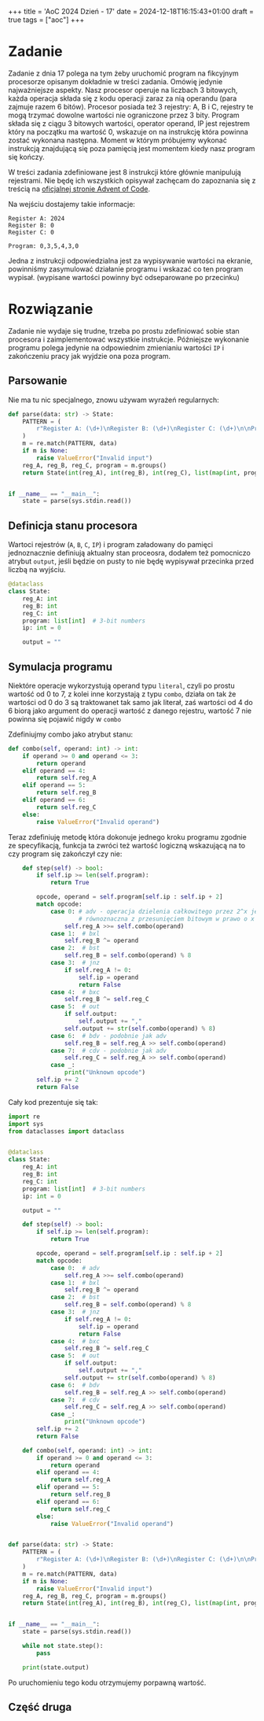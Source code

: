 +++
title = 'AoC 2024 Dzień - 17'
date = 2024-12-18T16:15:43+01:00
draft = true
tags = ["aoc"]
+++
# Zadanie
Zadanie z dnia 17 polega na tym żeby uruchomić program na fikcyjnym procesorze opisanym
dokładnie w treści zadania. Omówię jedynie najważniejsze aspekty. Nasz procesor operuje na liczbach 3 bitowych, każda
operacja składa się z kodu operacji zaraz za nią operandu (para zajmuje razem 6 bitów). 
Procesor posiada też 3 rejestry: A, B i C, rejestry te mogą trzymać dowolne wartości nie
ograniczone przez 3 bity. Program składa się z ciągu 3 bitowych wartości, operator 
operand, IP jest rejestrem który na początku ma wartość 0, wskazuje on na instrukcję 
która powinna zostać wykonana następna. Moment w którym próbujemy wykonać instrukcją 
znajdującą się poza pamięcią jest momentem kiedy nasz program się kończy.

W treści zadania zdefiniowane jest 8 instrukcji które głównie manipulują rejestrami.
Nie będę ich wszystkich opisywał zachęcam do zapoznania się z treścią na
[oficjalnej stronie Advent of Code](https://adventofcode.com/2024/day/17).

Na wejściu dostajemy takie informacje:
```
Register A: 2024
Register B: 0
Register C: 0

Program: 0,3,5,4,3,0
```

Jedna z instrukcji odpowiedzialna jest za wypisywanie wartości na ekranie, powinniśmy 
zasymulować działanie programu i wskazać co ten program wypisał. (wypisane wartości
powinny być odseparowane po przecinku)

# Rozwiązanie
Zadanie nie wydaje się trudne, trzeba po prostu zdefiniować sobie stan procesora i
zaimplementować wszystkie instrukcje. Późniejsze wykonanie programu polega jedynie
na odpowiednim zmienianiu wartości `IP` i zakończeniu pracy jak wyjdzie ona poza program.

## Parsowanie
Nie ma tu nic specjalnego, znowu używam wyrażeń regularnych:
```python
def parse(data: str) -> State:
    PATTERN = (
        r"Register A: (\d+)\nRegister B: (\d+)\nRegister C: (\d+)\n\nProgram: ([0-9,]+)"
    )
    m = re.match(PATTERN, data)
    if m is None:
        raise ValueError("Invalid input")
    reg_A, reg_B, reg_C, program = m.groups()
    return State(int(reg_A), int(reg_B), int(reg_C), list(map(int, program.split(","))))


if __name__ == "__main__":
    state = parse(sys.stdin.read())
```

## Definicja stanu procesora
Wartoci rejestrów (`A`, `B`, `C`, `IP`) i program załadowany do pamięci jednoznacznie 
definiują aktualny stan proceosra, dodałem też pomocniczo atrybut `output`, jeśli będzie 
on pusty to nie będę wypisywał przecinka przed liczbą na wyjściu.
```python
@dataclass
class State:
    reg_A: int
    reg_B: int
    reg_C: int
    program: list[int]  # 3-bit numbers
    ip: int = 0

    output = ""
```

## Symulacja programu
Niektóre operacje wykorzystują operand typu `literal`, czyli po prostu wartość od 0 to 7,
z kolei inne korzystają z typu `combo`, działa on tak że wartości od 0 do 3 są traktowanet
tak samo jak literał, zaś wartości od 4 do 6 biorą jako argument do operacji wartość z
danego rejestru, wartość 7 nie powinna się pojawić nigdy w `combo`

Zdefiniujmy combo jako atrybut stanu:
```python
def combo(self, operand: int) -> int:
    if operand >= 0 and operand <= 3:
        return operand
    elif operand == 4:
        return self.reg_A
    elif operand == 5:
        return self.reg_B
    elif operand == 6:
        return self.reg_C
    else:
        raise ValueError("Invalid operand")
```

Teraz zdefiniuję metodę która dokonuje jednego kroku programu zgodnie ze specyfikacją,
funkcja ta zwróci też wartość logiczną wskazującą na to czy program się zakończył czy 
nie:
```python
    def step(self) -> bool:
        if self.ip >= len(self.program):
            return True

        opcode, operand = self.program[self.ip : self.ip + 2]
        match opcode:
            case 0: # adv - operacja dzielenia całkowitego przez 2^x jest 
                    # równoznaczna z przesunięciem bitowym w prawo o x
                self.reg_A >>= self.combo(operand)
            case 1:  # bxl
                self.reg_B ^= operand
            case 2:  # bst
                self.reg_B = self.combo(operand) % 8
            case 3:  # jnz
                if self.reg_A != 0:
                    self.ip = operand
                    return False
            case 4:  # bxc
                self.reg_B ^= self.reg_C
            case 5:  # out
                if self.output:
                    self.output += ","
                self.output += str(self.combo(operand) % 8)
            case 6:  # bdv - podobnie jak adv
                self.reg_B = self.reg_A >> self.combo(operand)
            case 7:  # cdv - podobnie jak adv
                self.reg_C = self.reg_A >> self.combo(operand)
            case _:
                print("Unknown opcode")
        self.ip += 2
        return False
```

Cały kod prezentuje się tak:
```python
import re
import sys
from dataclasses import dataclass


@dataclass
class State:
    reg_A: int
    reg_B: int
    reg_C: int
    program: list[int]  # 3-bit numbers
    ip: int = 0

    output = ""

    def step(self) -> bool:
        if self.ip >= len(self.program):
            return True

        opcode, operand = self.program[self.ip : self.ip + 2]
        match opcode:
            case 0:  # adv
                self.reg_A >>= self.combo(operand)
            case 1:  # bxl
                self.reg_B ^= operand
            case 2:  # bst
                self.reg_B = self.combo(operand) % 8
            case 3:  # jnz
                if self.reg_A != 0:
                    self.ip = operand
                    return False
            case 4:  # bxc
                self.reg_B ^= self.reg_C
            case 5:  # out
                if self.output:
                    self.output += ","
                self.output += str(self.combo(operand) % 8)
            case 6:  # bdv
                self.reg_B = self.reg_A >> self.combo(operand)
            case 7:  # cdv
                self.reg_C = self.reg_A >> self.combo(operand)
            case _:
                print("Unknown opcode")
        self.ip += 2
        return False

    def combo(self, operand: int) -> int:
        if operand >= 0 and operand <= 3:
            return operand
        elif operand == 4:
            return self.reg_A
        elif operand == 5:
            return self.reg_B
        elif operand == 6:
            return self.reg_C
        else:
            raise ValueError("Invalid operand")


def parse(data: str) -> State:
    PATTERN = (
        r"Register A: (\d+)\nRegister B: (\d+)\nRegister C: (\d+)\n\nProgram: ([0-9,]+)"
    )
    m = re.match(PATTERN, data)
    if m is None:
        raise ValueError("Invalid input")
    reg_A, reg_B, reg_C, program = m.groups()
    return State(int(reg_A), int(reg_B), int(reg_C), list(map(int, program.split(","))))


if __name__ == "__main__":
    state = parse(sys.stdin.read())

    while not state.step():
        pass

    print(state.output)
```
Po uruchomieniu tego kodu otrzymujemy porpawną wartość.

## Część druga
